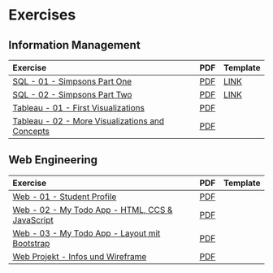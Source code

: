# Exercises

## Information Management

| Exercise | PDF | Template |
| :--- | :--- | :--- |
| [SQL - 01 - Simpsons Part One](https://docs.google.com/document/d/1ycYIhgJP0bblPo5wk24NTsp5w711E_cXtzsv5K22pdI/preview) | [PDF](https://docs.google.com/document/d/1ycYIhgJP0bblPo5wk24NTsp5w711E_cXtzsv5K22pdI/export?format=pdf) | [LINK](https://winf-hsos.github.io/databricks-notebooks/information-management/Template%20-%20Simpsons.html) |
| [SQL - 02 - Simpsons Part Two](https://docs.google.com/document/d/1Oq-cJh3VzTNa_GzS8qdSFWuuLaMoLrxx6Z1gTdTsGoI/preview) | [PDF](https://docs.google.com/document/d/1Oq-cJh3VzTNa_GzS8qdSFWuuLaMoLrxx6Z1gTdTsGoI/export?format=pdf) | [LINK](https://winf-hsos.github.io/databricks-notebooks/information-management/Template%20-%20Simpsons.html) |
| [Tableau - 01 - First Visualizations](https://docs.google.com/document/d/1flbWjKlfBwHff-7QJbdBCI8NQirXB-G64bVbCDPxFdc/preview) | [PDF](https://docs.google.com/document/d/1flbWjKlfBwHff-7QJbdBCI8NQirXB-G64bVbCDPxFdc/export?format=pdf) |  |
| [Tableau - 02 - More Visualizations and Concepts](https://docs.google.com/document/d/1tHgKrEnFruE0oJC9ADEqNB6Htc99sWfqRqxe3U7iwi4/preview) | [PDF](https://docs.google.com/document/d/1tHgKrEnFruE0oJC9ADEqNB6Htc99sWfqRqxe3U7iwi4/export?format=pdf) |  |

## Web Engineering

| Exercise | PDF | Template |
| :--- | :--- | :--- |
| [Web - 01 - Student Profile](https://docs.google.com/document/d/1bhiq66iA2WqQaYc6qZ4ahofT8A8lmQhjgzRhG4uOAmU/preview) | [PDF](https://docs.google.com/document/d/1bhiq66iA2WqQaYc6qZ4ahofT8A8lmQhjgzRhG4uOAmU/export?format=pdf) |  |
| [Web - 02 - My Todo App - HTML, CCS & JavaScript](https://docs.google.com/document/d/1QWXvzImXu9rQ4sz6DnXBkeBXloSJyrVEe8bFNbrIPVY/preview) | [PDF](https://docs.google.com/document/d/1QWXvzImXu9rQ4sz6DnXBkeBXloSJyrVEe8bFNbrIPVY/export?format=pdf) |  |
| [Web - 03 - My Todo App - Layout mit Bootstrap](https://docs.google.com/document/d/1HCsL-rtR2pzIfIcAE1t69UunQiyUnCewmMD1D46qkSo/preview) | [PDF](https://docs.google.com/document/d/1HCsL-rtR2pzIfIcAE1t69UunQiyUnCewmMD1D46qkSo/export?format=pdf) |  |
| [Web Projekt - Infos und Wireframe](https://docs.google.com/document/d/1lu_o4uS26BjX7xK_1Z9LibVP5XpOmrfybs842jFJgQs/preview) | [PDF](https://docs.google.com/document/d/1lu_o4uS26BjX7xK_1Z9LibVP5XpOmrfybs842jFJgQs/export?format=pdf) |  |



